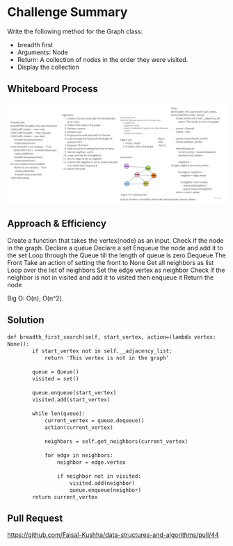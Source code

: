 # Challenge Summary

Write the following method for the Graph class:

-   breadth first
-   Arguments: Node
-   Return: A collection of nodes in the order they were visited.
-   Display the collection

## Whiteboard Process

![code36](Code36.jpg)

## Approach & Efficiency

Create a function that takes the vertex(node) as an input.
Check if the node in the graph.
Declare a queue
Declare a set
Enqueue the node and add it to the set
Loop through the Queue till the length of queue is zero
Dequeue The Front
Take an action of setting the front to None
Get all neighbors as list
Loop over the list of neighbors
Set the edge vertex as neighbor
Check if the neighbor is not in visited and add it to visited then enqueue it
Return the node

Big O: O(n), O(n^2).

## Solution

```
def breadth_first_search(self, start_vertex, action=(lambda vertex: None)):
        if start_vertex not in self.__adjacency_list:
            return 'This vertex is not in the graph'

        queue = Queue()
        visited = set()

        queue.enqueue(start_vertex)
        visited.add(start_vertex)

        while len(queue):
            current_vertex = queue.dequeue()
            action(current_vertex)

            neighbors = self.get_neighbors(current_vertex)

            for edge in neighbors:
                neighbor = edge.vertex

                if neighbor not in visited:
                    visited.add(neighbor)
                    queue.enqueue(neighbor)
        return current_vertex
```

## Pull Request

https://github.com/Faisal-Kushha/data-structures-and-algorithms/pull/44
